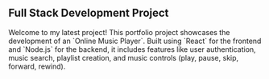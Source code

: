 
## Full Stack Development Project

</div>
Welcome to my latest project! This portfolio project showcases the development of an `Online Music Player`. Built using `React` for the frontend and `Node.js` for the backend, it includes features like user authentication, music search, playlist creation, and music controls (play, pause, skip, forward, rewind).
